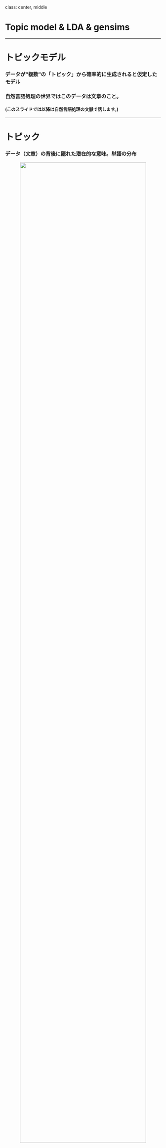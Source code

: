 class: center, middle
# Topic model & LDA & gensims

---

# トピックモデル
### データが”複数”の「トピック」から確率的に生成されると仮定したモデル
### 自然言語処理の世界ではこのデータは文章のこと。
#### (このスライドでは以降は自然言語処理の文脈で話します。)



---

# トピック
### データ（文章）の背後に隠れた潜在的な意味。単語の分布  
<center><img src=topic.png width=90%></center>
---

# 文章
<center><img src=doc.png width=83%></center>

---
## LDAとは
## LDAはLatent Dirichlet Allocationの略
日本語では「潜在ディリクレ分配法」
- 論文：David M. Blei, Andrew Y. Ng,Michael I. Jordan, _Latent Dirichlet Allocation_
 http://www.jmlr.org/papers/volume3/blei03a/blei03a.pdf

- 文章ごとのトピック分布が「ディリクレ分布」に従う
- ベイズ推定を使う
$$Dir_k(\theta|\alpha)=\frac{\Gamma \left(\sum_i^k \alpha_i \right)}{\prod^k_i\Gamma(\alpha_i)}\prod_i^k\theta_i^{\alpha_i - 1}$$

---
## LDA その２
### 文章が従う分布
今まで話したことを数式で表現すると
$$p(D| \alpha, \eta) = \prod_d^M p\left(w_d |\alpha,\eta \right)= \prod_d^M \int \int Dir_k(\theta_d|\alpha) \left(\prod^{N_d}_n \sum_z^k p(z_d^n|\theta_d)
p\left(w_d^n| z_d^n,\beta \right) \right)p(\beta| \eta) d\theta_d d\beta$$
<center><img src=lda.png width=50%></center>
---

## LDA その３
#### 適切なハイパーパラメータα,ηを求めたい
周辺尤度を最大化だ！
$$p\left(D | \alpha,\eta \right)
\equiv \prod_d^M\prod^{N_d}_n\sum_z^k \int \int p\left(w_d^n,z_d^n,\theta, \beta | \alpha,\eta \right)d\theta d\beta$$

このままでは積分計算できないのでｐに近い分布qを求めることを考える
$$p\left(D | \alpha,\eta \right)
=\prod_d^M\prod^{N_d}_n\sum_z^k \int \int q\left(z,\theta,\beta | \gamma, \phi \right)\frac{p\left(w,z,\theta, \beta | \alpha,\eta \right)}{q(z,\theta,\beta | \gamma, \phi)}d\theta d\beta$$

まだqも扱いづらいので独立分布に近似する（平均場近似）
$$q(z,\theta,\beta | \gamma, \phi) = q(z)q\left(\theta | \gamma \right)q\left(\beta |\phi \right) \equiv q(z)q(\theta)q(\beta)$$

$$\sum_z q(z) = 1,\int q(\theta) d\theta = 1, \int q(\beta) d\beta = 1$$

---
## LDA その４
#### 適切なハイパーパラメータα,ηを求めたい
logとると都合がいい（桁落ち防止、単調増加でなめらか凸関数）のでlogとって
$$\log p\left(D,\theta,\beta | \gamma, \phi \right)
= \log \left(\prod_d^M\prod^{N_d}_n\sum_z^k \int \int q(z)q(\theta)q(\beta)\frac{p\left(w,z,\theta, \beta |\alpha,\eta \right)}{q(z)q(\theta)q(\beta)}d\theta d\beta \right)$$
$$\geq \prod_d^M\prod^{N_d}_n\sum_z^k \int \int q(z)q(\theta)q(\beta) \log \frac{p\left(D,\theta, \beta | \alpha,\eta \right)}{q(\theta)q(\beta)}d\theta d\beta
\equiv \prod_d^M\prod^{N_d}_nI\left(q(z),q(\theta),q(\beta)\right)$$

Iを最大化すするようなq(z),q(θ),q(β)を求めたい！

ちなみに、二行目はJensenの不等式を使った。
$$\int f(y(x))p(x) dx \ge f\left( \int y(x)p(x) dx \right)$$


---
## 変分法 その1
#### 極値（停留点）のパラメータを求める方法

とりあえず、被積分関数をLと置く。
$$I\left(q(z),q(\theta),q(\beta)\right) = \sum_z\int \int L\left(q(z),q(\theta),q(\beta)\right) d\theta d\beta$$

停留点ならばδｑを少し動かしてもIの変化は０のはず。

$$\delta I = I\left(q(z)+\delta q(z),q(\theta)+\delta q(\theta),q(\beta)+\delta q(\beta)\right) - I(q(z),q(\theta),q(\beta)) = 0$$
$$=\sum_z\int \int[L \left(q(z)+\delta q(z),q(\theta)+\delta q(\theta),q(\beta)+\delta q(\beta) \right) - L(q(\theta),q(\beta))]d \theta d\beta$$
$$=\sum_x\int\int [L \left(q(z),q(\theta),q(\beta) \right) + \frac{\partial L}{\partial q(z)}\delta q(z)+ \frac{\partial L}{\partial q(\theta)}\delta q(\theta) + \frac{\partial L}{\partial q(\beta)}\delta q(\beta) - L \left(q(z),q(\theta),q(\beta) \right)] d \theta d \beta$$

---
### 変分法 その２
$$= \sum_z\int\int\left[\frac{\partial L}{\partial q(z)}\delta q(z)+\frac{\partial L}{\partial q(\theta)}\delta q(\theta) + \frac{\partial L}{\partial q(\beta)}\delta q(\beta)\right]d\theta d\beta$$
$$=\sum_z\left(\int\int\frac{\partial L}{\partial q(z)}d\theta\beta\right)\delta q(z)+\int \left(\sum_z\int\frac{\partial L}{\partial q(\theta)} d\beta \right)\delta q(\theta)d\theta + \int \left(\sum_z\int\frac{\partial L}{\partial q(\beta)} d\theta \right)\delta q(\beta)d\beta = 0$$

 任意のδq(z),δq(θ),δq(θ)について成り立つのでそれぞれの項で被積分関数が０しか有り得ない。

δq(θ)方向の変分とδq(β)方向の変分が満たす式は
$$\sum_z\int\frac{\partial L}{\partial q(\theta)} d\beta
=0,
\sum_z\int\frac{\partial L}{\partial q(\beta)} d\theta
= 0$$

δq(z)方向の変分は
$$\int\int\frac{\partial L}{\partial q(z)}d\theta d\beta = 0$$
※パラメータ微分関数がない場合のEuler-Lagrange方程式に他ならない


---
## LDA その5
#### 適切なハイパーパラメータα,ηを求めたい

$$L = q(z)q(\theta)q(\beta) \log \frac{p\left(w,z,\theta, \beta | \alpha,\eta \right)}{q(z)q(\theta)q(\beta)}
=q(z)q(\theta)q(\beta)(\log p\left(w,z,\theta, \beta | \alpha,\eta \right) - \log q(z) - \log q(\theta) - \log q(\beta))$$

δq(θ)方向の変分を求める。
$$\sum_z\int\frac{\partial L}{\partial q(\theta)} d\beta
= \sum_z\int \left[q(z)q(\beta) \left(\log p\left(w,z,\theta, \beta | \alpha,\eta \right) - \log q(\theta) - \log q(z)q(\beta) \right) - q(z)q(\theta)q(\beta)\frac{1}{q(\theta)} \right]d\beta
=0$$

$$q(\theta) = Ce^{\int q(\beta)\sum \log p\left(w,z,\theta, \beta | \alpha,\eta \right) d\beta}=Ce^{\left<\log p\left(w,\theta, \beta | \alpha,\eta \right)\right>_{q(\beta)}}(Cは定数)$$

同様にδq(β),δq(z)方向の変分を求める。

$$q(\beta) = Ce^{\left<\log p\left(w,\theta, \beta | \alpha,\eta \right) \right>_{q(\theta)}}$$

$$q(z) = Ce^{\left<\log  p\left(w,z,\theta, \beta | \alpha,\eta \right) \right>_{q(\theta)q(\beta)}}$$

---
## LDA その6
#### 適切なハイパーパラメータα,ηを求めたい

$$p\left(w,\theta, \beta | \alpha,\eta \right)=
Dir_k(\theta_d|\alpha) \left(\prod^{N_d}_n \sum_z^k p(z_d^n|\theta_d)p\left(w_d^n| z_d^n,\beta \right)\right)p(\beta| \eta)$$

$$p(\beta|\eta) = Dir_k(\beta|\eta)$$
他の分布を多項分布として計算すると

$$q(\theta_d) = Dir_k(\theta_d|\alpha_d^k),q(\beta_d^i)=Dir_k(\beta_d^i|\eta_d^{iw})$$
$$\alpha_d^k = \alpha_d + \sum_n^{N_d}r(w_d^n)^k,
\eta_d^{iw} = \eta_d^{i} + \sum_n^{N_d}r(w_d^n)^i$$
$$r(w_d^n) = e^{\Psi(\alpha^k_d)-\Psi(\sum_k\alpha^k_d)+\Psi(\eta_w^k)-\Psi(\sum_v\eta^k_v)}$$
->αとηの関係式がが求まった。初期値として適当なα,ηを選んでrを導出してrでα,ηを更新を繰り返すアルゴリズムを組めば良いだけ。


---
## gensim

### トピックモデリングのためのPythonライブラリ
<center><img src=gensim.png width=70%></center>
https://radimrehurek.com/gensim/

---
## gensimでLDA

例：
https://github.com/Tdual/topic_model/blob/master/LDA_gensim.ipynb

---
## matrix factrization的な解釈

$$p\left(w_d |\alpha,\eta \right)
=\int \int Dir_k(\theta_d|\alpha) \left(\prod^{N_d}_n \sum_z^k p(z_d^n|\theta_d)
p\left(w_d^n| z_d^n,\beta \right)p(\beta| \eta) \right)d\theta_d d\beta$$
文章の生成確率の式をよく見ると、θ、ηを与えた時にd番目の文章のn番目の単語の出現確率が含まれる。
$$p(w_d^n|\theta,\eta)
\equiv \sum_z^k p(z_d^n|\theta_d)p\left(w_d^n| z_d^n,\beta \right)
\equiv \sum_i^k \theta_i^d \beta_i^{w}=\Theta B $$

$$(z_d^n \equiv i, p(i|\theta_d) \equiv \theta_i^d, p\left(w_d^n| i,\beta \right) \equiv \beta_i^{w})$$

Θは（M,i）行列,Bは(i,V)行列,（Mは文章数、Vは単語数）
<center><img src=factrization.png width=50%></center>
